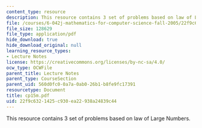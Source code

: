 ```yaml
---
content_type: resource
description: This resource contains 3 set of problems based on law of Large Numbers.
file: /courses/6-042j-mathematics-for-computer-science-fall-2005/22f9c6321425c930ea22938a24839c44_cp15m.pdf
file_size: 128629
file_type: application/pdf
hide_download: true
hide_download_original: null
learning_resource_types:
- Lecture Notes
license: https://creativecommons.org/licenses/by-nc-sa/4.0/
ocw_type: OCWFile
parent_title: Lecture Notes
parent_type: CourseSection
parent_uid: 560d0fc0-0a7a-0ab0-26b1-b8fe9fc17391
resourcetype: Document
title: cp15m.pdf
uid: 22f9c632-1425-c930-ea22-938a24839c44
---
```

This resource contains 3 set of problems based on law of Large Numbers.